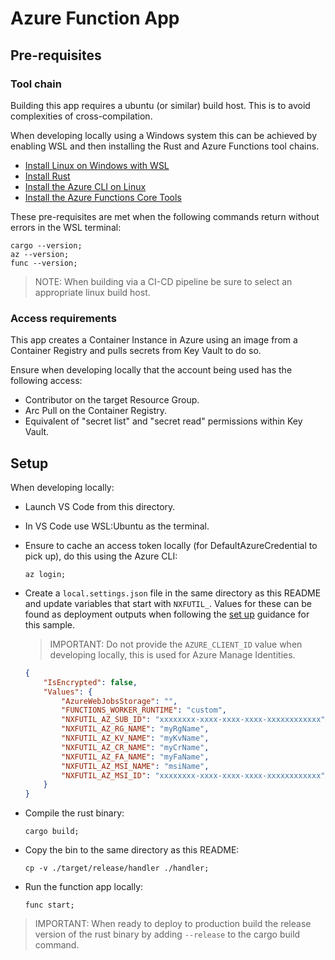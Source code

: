 # Azure Function App

## Pre-requisites

### Tool chain

Building this app requires a ubuntu (or similar) build host. This is to avoid complexities of cross-compilation. 

When developing locally using a Windows system this can be achieved by enabling WSL and then installing the Rust and Azure Functions tool chains.

- [Install Linux on Windows with WSL](https://learn.microsoft.com/en-us/windows/wsl/install)
- [Install Rust](https://www.rust-lang.org/tools/install)
- [Install the Azure CLI on Linux](https://learn.microsoft.com/en-us/cli/azure/install-azure-cli-linux?pivots=apt)
- [Install the Azure Functions Core Tools](https://learn.microsoft.com/en-us/azure/azure-functions/functions-run-local?tabs=v4%2Clinux%2Ccsharp%2Cportal%2Cbash)

These pre-requisites are met when the following commands return without errors in the WSL terminal:

```
cargo --version;
az --version;
func --version;
```

> NOTE: When building via a CI-CD pipeline be sure to select an appropriate linux build host.

### Access requirements

This app creates a Container Instance in Azure using an image from a Container Registry and pulls secrets from Key Vault to do so.

Ensure when developing locally that the account being used has the following access:

- Contributor on the target Resource Group.
- Arc Pull on the Container Registry.
- Equivalent of "secret list" and "secret read" permissions within Key Vault.

## Setup

When developing locally:

- Launch VS Code from this directory.
- In VS Code use WSL:Ubuntu as the terminal.
- Ensure to cache an access token locally (for DefaultAzureCredential to pick up), do this using the Azure CLI:

    ```
    az login;
    ```

- Create a `local.settings.json` file in the same directory as this README and update variables that start with `NXFUTIL_`. Values for these can be found as deployment outputs when following the [set up](../../../README.md) guidance for this sample.

    > IMPORTANT: Do not provide the `AZURE_CLIENT_ID` value when developing locally, this is used for Azure Manage Identities.   

    ``` json
    {
        "IsEncrypted": false,
        "Values": {
            "AzureWebJobsStorage": "",
            "FUNCTIONS_WORKER_RUNTIME": "custom",
            "NXFUTIL_AZ_SUB_ID": "xxxxxxxx-xxxx-xxxx-xxxx-xxxxxxxxxxxx",
            "NXFUTIL_AZ_RG_NAME": "myRgName",
            "NXFUTIL_AZ_KV_NAME": "myKvName",
            "NXFUTIL_AZ_CR_NAME": "myCrName",
            "NXFUTIL_AZ_FA_NAME": "myFaName",
            "NXFUTIL_AZ_MSI_NAME": "msiName",
            "NXFUTIL_AZ_MSI_ID": "xxxxxxxx-xxxx-xxxx-xxxx-xxxxxxxxxxxx"
        }
    }
    ```

- Compile the rust binary:
    ```
    cargo build;
    ```
- Copy the bin to the same directory as this README:
    ```
    cp -v ./target/release/handler ./handler;
    ```
- Run the function app locally:
    ```
    func start;
    ```

> IMPORTANT: When ready to deploy to production build the release version of the rust binary by adding `--release` to the cargo build command.